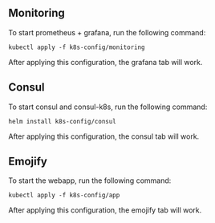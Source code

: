 ## Monitoring
To start prometheus + grafana, run the following command:
```
kubectl apply -f k8s-config/monitoring
```

After applying this configuration, the grafana tab will work.

## Consul
To start consul and consul-k8s, run the following command:
```
helm install k8s-config/consul
```

After applying this configuration, the consul tab will work.

## Emojify
To start the webapp, run the following command:
```
kubectl apply -f k8s-config/app
```

After applying this configuration, the emojify tab will work.